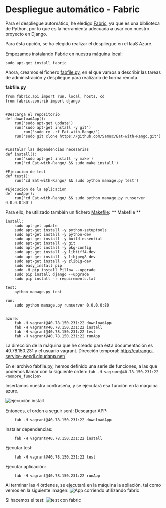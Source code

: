 # Despliegue automático - Fabric
Para el despliegue automático, he eledigo [Fabric](http://docs.fabfile.org/), ya que es una biblioteca de Python, por lo que es la herramienta adecuada a usar con nuestro proyecto en Django.


Para ésta opción, se ha elegido realizar el despliegue en el IaaS Azure.

Empezamos instalando Fabric en nuestra máquina local:
```
sudo apt-get install fabric
```

Ahora, creamos el fichero [fabfile.py](https://github.com/Samuc/Eat-with-Rango/blob/master/fabfile.py), en el que vamos a describir las tareas de administración y despliegue para realizarlo de forma remota.

**fabfile.py**
```
from fabric.api import run, local, hosts, cd
from fabric.contrib import django


#Descarga el repositorio
def downloadApp():
	run('sudo apt-get update')
	run('sudo apt-get install -y git')
    	run('sudo rm -rf Eat-with-Rango/')
   	run('sudo git clone https://github.com/Samuc/Eat-with-Rango.git')


#Instalar las dependencias necesarias
def install():
    run('sudo apt-get install -y make')
    run('cd Eat-with-Rango/ && sudo make install')

#Ejecucion de test
def test():
	run('cd Eat-with-Rango/ && sudo python manage.py test')

#Ejecucion de la aplicacion
def runApp():
	run('cd Eat-with-Rango/ && sudo python manage.py runserver 0.0.0.0:80')

```

Para ello, he utilizado también un fichero [Makefile](https://github.com/Samuc/Eat-with-Rango/blob/master/Makefile):
** Makefile **
```
install:
	sudo apt-get update
	sudo apt-get install -y python-setuptools
	sudo apt-get install -y python-dev
	sudo apt-get install -y build-essential
	sudo apt-get install -y git
	sudo apt-get install -y pkg-config
	sudo apt-get install -y libtiff4-dev
	sudo apt-get install -y libjpeg8-dev
	sudo apt-get install -y zlib1g-dev
	sudo easy_install pip
	sudo -H pip install Pillow --upgrade
	sudo pip install django --upgrade
	sudo pip install -r requirements.txt

test:
	python manage.py test

run:
	sudo python manage.py runserver 0.0.0.0:80


azure:
	fab -H vagrant@40.78.150.231:22 downloadApp
	fab -H vagrant@40.78.150.231:22 install
	fab -H vagrant@40.78.150.231:22 test
	fab -H vagrant@40.78.150.231:22 runApp
```

La dirección de la máquina que he creado para ésta documentación es 40.78.150.231 y el usuario vagrant.
Dirección temporal: http://eatrango-service-wecdl.cloudapp.net/

En el archivo fabfile.py, hemos definido una serie de funciones, a las que podemos llamar con la siguiente orden:
`fab -H vagrant@40.78.150.231:22 <nombre_funcion>`

Insertamos nuestra contraseña, y se ejecutará esa función en la máquina azure.

![ejecución install](http://i.cubeupload.com/TV4dbm.jpg)


Entonces, el orden a seguir será:
Descargar APP:
```
	fab -H vagrant@40.78.150.231:22 downloadApp
```
Instalar dependencias:
```
	fab -H vagrant@40.78.150.231:22 install
```
Ejecutar test:
```
	fab -H vagrant@40.78.150.231:22 test
```
Ejecutar aplicación:
```
	fab -H vagrant@40.78.150.231:22 runApp
```

Al terminar las 4 órdenes, se ejecutará en la máquina la apliación, tal como vemos en la siguiente imagen:
![App corriendo utilizando fabric ](http://i.cubeupload.com/oiHhfI.jpg)


Si hacemos el test:
![test con fabric ](http://i.cubeupload.com/YH7MjR.jpg)
